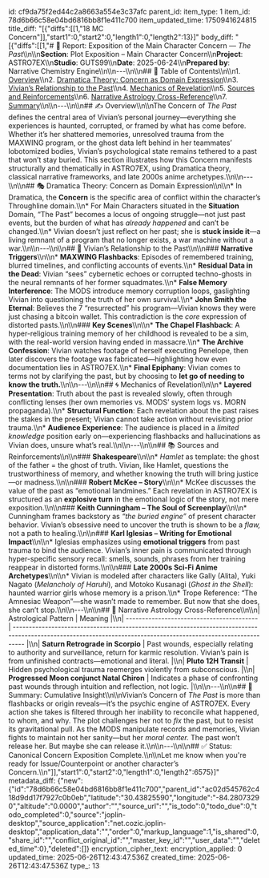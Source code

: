 id: cf9da75f2ed44c2a8663a554e3c37afc
parent_id: 
item_type: 1
item_id: 78d6b66c58e04bd6816bb8f1e411c700
item_updated_time: 1750941624815
title_diff: "[{\"diffs\":[[1,\"18 MC Concern\"]],\"start1\":0,\"start2\":0,\"length1\":0,\"length2\":13}]"
body_diff: "[{\"diffs\":[[1,\"# 📘 Report: Exposition of the Main Character Concern — *The Past*\\\n\\\n**Section**: Plot Exposition – Main Character Concern\\\n**Project**: ASTRO7EX\\\n**Studio**: GUTS99\\\n**Date**: 2025-06-24\\\n**Prepared by**: Narrative Chemistry Engine\\\n\\\n---\\\n\\\n## 📓 Table of Contents\\\n\\\n1. [Overview](#overview)\\\n2. [Dramatica Theory: Concern as Domain Expression](#dramatica-theory-concern-as-domain-expression)\\\n3. [Vivian’s Relationship to the Past](#vivians-relationship-to-the-past)\\\n4. [Mechanics of Revelation](#mechanics-of-revelation)\\\n5. [Sources and Reinforcements](#sources-and-reinforcements)\\\n6. [Narrative Astrology Cross-Reference](#narrative-astrology-cross-reference)\\\n7. [Summary](#summary-cumulative-insight)\\\n\\\n---\\\n\\\n## ✍️ Overview\\\n\\\nThe Concern of *The Past* defines the central area of Vivian’s personal journey—everything she experiences is haunted, corrupted, or framed by what has come before. Whether it’s her shattered memories, unresolved trauma from the MAXWING program, or the ghost data left behind in her teammates’ lobotomized bodies, Vivian’s psychological state remains tethered to a past that won’t stay buried. This section illustrates how this Concern manifests structurally and thematically in ASTRO7EX, using Dramatica theory, classical narrative frameworks, and late 2000s anime archetypes.\\\n\\\n---\\\n\\\n## 🎭 Dramatica Theory: Concern as Domain Expression\\\n\\\n* In Dramatica, the **Concern** is the specific area of conflict within the character’s Throughline domain.\\\n* For Main Characters situated in the **Situation** Domain, “The Past” becomes a locus of ongoing struggle—not just past events, but the burden of what has *already happened* and can’t be changed.\\\n* Vivian doesn’t just reflect on her past; she is **stuck inside it**—a living remnant of a program that no longer exists, a war machine without a war.\\\n\\\n---\\\n\\\n## 🧠 Vivian’s Relationship to the Past\\\n\\\n### **Narrative Triggers**\\\n\\\n* **MAXWING Flashbacks**: Episodes of remembered training, blurred timelines, and conflicting accounts of events.\\\n* **Residual Data in the Dead**: Vivian “sees” cybernetic echoes or corrupted techno-ghosts in the neural remnants of her former squadmates.\\\n* **False Memory Interference**: The MODS introduce memory corruption loops, gaslighting Vivian into questioning the truth of her own survival.\\\n* **John Smith the Eternal**: Believes the 7 “resurrected” his program—Vivian knows they were just chasing a bitcoin wallet. This contradiction is the *core* expression of distorted pasts.\\\n\\\n### **Key Scenes**\\\n\\\n* **The Chapel Flashback**: A hyper-religious training memory of her childhood is revealed to be a sim, with the real-world version having ended in massacre.\\\n* **The Archive Confession**: Vivian watches footage of herself executing Penelope, then later discovers the footage was fabricated—highlighting how even documentation lies in ASTRO7EX.\\\n* **Final Epiphany**: Vivian comes to terms not by clarifying the past, but by choosing to **let go of needing to know the truth.**\\\n\\\n---\\\n\\\n## 🌀 Mechanics of Revelation\\\n\\\n* **Layered Presentation**: Truth about the past is revealed slowly, often through conflicting lenses (her own memories vs. MODS’ system logs vs. MORN propaganda).\\\n* **Structural Function**: Each revelation about the past raises the stakes in the present; Vivian cannot take action without revisiting prior trauma.\\\n* **Audience Experience**: The audience is placed in a *limited knowledge* position early on—experiencing flashbacks and hallucinations as Vivian does, unsure what’s real.\\\n\\\n---\\\n\\\n## 📚 Sources and Reinforcements\\\n\\\n### **Shakespeare**\\\n\\\n* *Hamlet* as template: the ghost of the father = the ghost of truth. Vivian, like Hamlet, questions the trustworthiness of memory, and whether knowing the truth will bring justice—or madness.\\\n\\\n### **Robert McKee – Story**\\\n\\\n* McKee discusses the value of the past as “emotional landmines.” Each revelation in ASTRO7EX is structured as an **explosive turn** in the emotional logic of the story, not mere exposition.\\\n\\\n### **Keith Cunningham – The Soul of Screenplay**\\\n\\\n* Cunningham frames backstory as *“the buried engine”* of present character behavior. Vivian’s obsessive need to uncover the truth is shown to be a *flaw,* not a path to healing.\\\n\\\n### **Karl Iglesias – Writing for Emotional Impact**\\\n\\\n* Iglesias emphasizes using **emotional triggers** from past trauma to bind the audience. Vivian’s inner pain is communicated through hyper-specific sensory recall: smells, sounds, phrases from her training reappear in distorted forms.\\\n\\\n### **Late 2000s Sci-Fi Anime Archetypes**\\\n\\\n* Vivian is modeled after characters like Gally (Alita), Yuki Nagato (*Melancholy of Haruhi*), and Motoko Kusanagi (*Ghost in the Shell*): haunted warrior girls whose memory is a prison.\\\n* Trope Reference: “The Amnesiac Weapon”—she wasn’t made to remember. But now that she does, she can’t stop.\\\n\\\n---\\\n\\\n## 🌌 Narrative Astrology Cross-Reference\\\n\\\n| Astrological Pattern                      | Meaning                                                                                                                                                         |\\\n| ----------------------------------------- | --------------------------------------------------------------------------------------------------------------------------------------------------------------- |\\\n| **Saturn Retrograde in Scorpio**          | Past wounds, especially relating to authority and surveillance, return for karmic resolution. Vivian’s pain is from unfinished contracts—emotional and literal. |\\\n| **Pluto 12H Transit**                     | Hidden psychological trauma reemerges violently from subconscious.                                                                                              |\\\n| **Progressed Moon conjunct Natal Chiron** | Indicates a phase of confronting past wounds through intuition and reflection, not logic.                                                                       |\\\n\\\n---\\\n\\\n## 🎯 Summary: Cumulative Insight\\\n\\\nVivian’s Concern of *The Past* is more than flashbacks or origin reveals—it’s the psychic engine of ASTRO7EX. Every action she takes is filtered through her inability to reconcile what happened, to whom, and why. The plot challenges her not to *fix* the past, but to resist its gravitational pull. As the MODS manipulate records and memories, Vivian fights to maintain not her sanity—but her *moral center.* The past won’t release her. But maybe she can release it.\\\n\\\n---\\\n\\\n## ✅ Status: Canonical Concern Exposition Complete.\\\n\\\nLet me know when you're ready for Issue/Counterpoint or another character’s Concern.\\\n\"]],\"start1\":0,\"start2\":0,\"length1\":0,\"length2\":6575}]"
metadata_diff: {"new":{"id":"78d6b66c58e04bd6816bb8f1e411c700","parent_id":"ac02d545762c418d9dd17f7927c0b0eb","latitude":"30.43825590","longitude":"-84.28073290","altitude":"0.0000","author":"","source_url":"","is_todo":0,"todo_due":0,"todo_completed":0,"source":"joplin-desktop","source_application":"net.cozic.joplin-desktop","application_data":"","order":0,"markup_language":1,"is_shared":0,"share_id":"","conflict_original_id":"","master_key_id":"","user_data":"","deleted_time":0},"deleted":[]}
encryption_cipher_text: 
encryption_applied: 0
updated_time: 2025-06-26T12:43:47.536Z
created_time: 2025-06-26T12:43:47.536Z
type_: 13
